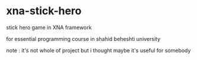# xna-stick-hero
stick hero game in XNA framework

for essential programming course in shahid beheshti university

note : it's not whole of project but i thought maybe it's useful for somebody 
